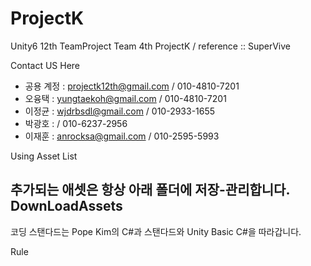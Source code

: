 # ProjectK
Unity6 12th TeamProject Team 4th ProjectK / reference :: SuperVive

Contact US Here
-  공용 계정  :  projectk12th@gmail.com / 010-4810-7201
-  오융택  :  yungtaekoh@gmail.com / 010-4810-7201
-  이정균  :  wjdrbsdl@gmail.com / 010-2933-1655
-  박광호  :   / 010-6237-2956
-  이재훈  :  anrocksa@gmail.com / 010-2595-5993


Using Asset List

추가되는 애셋은 항상 아래 폴더에 저장-관리합니다.
DownLoadAssets
-  

코딩 스탠다드는 Pope Kim의 C#과 스탠다드와 Unity Basic C#을 따라갑니다.

Rule 
